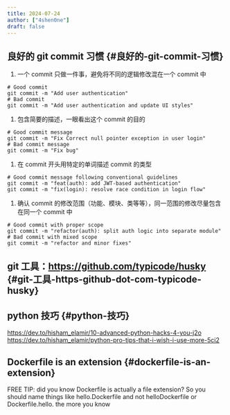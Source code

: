 ```yaml
---
title: 2024-07-24
author: ["4shen0ne"]
draft: false
---
```


## 良好的 git commit 习惯 {#良好的-git-commit-习惯}

1.  一个 commit 只做一件事，避免将不同的逻辑修改混在一个 commit 中

<!--listend-->

```text
# Good commit
git commit -m "Add user authentication"
# Bad commit
git commit -m "Add user authentication and update UI styles"
```

1.  包含简要的描述，一眼看出这个 commit 的目的

<!--listend-->

```text
# Good commit message
git commit -m "Fix Correct null pointer exception in user login"
# Bad commit message
git commit -m "Fix bug"
```

1.  在 commit 开头用特定的单词描述 commit 的类型

<!--listend-->

```text
# Good commit message following conventional guidelines
git commit -m "feat(auth): add JWT-based authentication"
git commit -m "fix(login): resolve race condition in login flow"
```

1.  确认 commit 的修改范围（功能、模块、类等等），同一范围的修改尽量包含在同一个
    commit 中

<!--listend-->

```text
# Good commit with proper scope
git commit -m "refactor(auth): split auth logic into separate module"
# Bad commit with mixed scope
git commit -m "refactor and minor fixes"
```


## git 工具：<https://github.com/typicode/husky> {#git-工具-https-github-dot-com-typicode-husky}


## python 技巧 {#python-技巧}

<https://dev.to/hisham_elamir/10-advanced-python-hacks-4-you-j2o>
<https://dev.to/hisham_elamir/python-pro-tips-that-i-wish-i-use-more-5ci2>


## Dockerfile is an extension {#dockerfile-is-an-extension}

FREE TIP: did you know Dockerfile is actually a file extension? So you should
name things like hello.Dockerfile and not helloDockerfile or Dockerfile.hello.
the more you know
